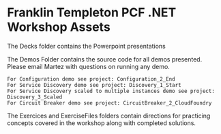 # Franklin Templeton PCF .NET Workshop Assets

The Decks folder contains the Powerpoint presentations

The Demos Folder contains the source code for all demos presented.  Please email Martez with questions on running any demo.

    For Configuration demo see project: Configuration_2_End
    For Service Discovery demo see project: Discovery_1_Start
    For Service Discovery scaled to multiple instances demo see project: Discovery_3_Scaled
    For Circuit Breaker demo see project: CircuitBreaker_2_CloudFoundry

The Exercices and ExerciseFiles folders contain directions for practicing concepts covered in the workshop along with completed solutions.
